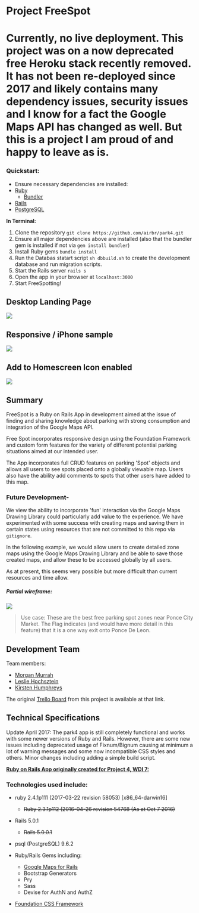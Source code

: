 # Project FreeSpot

# Currently, no live deployment. This project was on a now deprecated free Heroku stack recently removed. It has not been re-deployed since 2017 and likely contains many dependency issues, security issues and I know for a fact the Google Maps API has changed as well. But this is a project I am proud of and happy to leave as is.

### Quickstart:

* Ensure necessary dependencies are installed:
 * [Ruby](https://www.tutorialspoint.com/ruby-on-rails/rails-installation.htm)
    * [Bundler](https://bundler.io/)
 * [Rails](https://www.tutorialspoint.com/ruby-on-rails/rails-installation.htm)
 * [PostgreSQL](https://www.tutorialspoint.com/ruby-on-rails/rails-installation.htm)

**In Terminal:**

 1. Clone the repository `git clone https://github.com/airbr/park4.git`
 2. Ensure all major dependencies above are installed (also that the bundler gem is installed if not via `gem install bundler`) 
 3. Install Ruby gems `bundle install`
 4. Run the Databas statart script `sh dbbuild.sh` to create the development database and run migration scripts.
 5. Start the Rails server `rails s`
 6. Open the app in your browser at `localhost:3000`
 7. Start FreeSpotting!

## Desktop Landing Page
![](http://i.imgur.com/qddjLad.png)

## Responsive / iPhone sample
![](http://i.imgur.com/MlloCuV.png?1)

## Add to Homescreen Icon enabled

![](http://i.imgur.com/ImuJ32S.png)
<!--![](http://i.imgur.com/tFy2wo4.png)
-->
## Summary

FreeSpot is a Ruby on Rails App in development aimed at the issue of finding and sharing knowledge about parking with strong consumption and integration of the Google Maps API. 

Free Spot incorporates responsive design using the Foundation Framework and custom form features for the variety of different potential parking situations aimed at our intended user.

The App incorporates full CRUD features on parking 'Spot' objects and allows all users to see spots placed onto a globally viewable map. Users also have the ability add comments to spots that other users have added to this map.

### Future Development- 

We view the ability to incorporate 'fun' interaction via the Google Maps Drawing Library could particularly add value to the experience. We have experimented with some success with creating maps and saving them in certain states using resources that are not committed to this repo via `gitignore`.

In the following example, we would allow users to create detailed zone maps using the Google Maps Drawing Library and be able to save those created maps, and allow these to be accessed globally by all users.

As at present, this seems very possible but more difficult than current resources and time allow.

##### Partial wireframe:
![](example-drawinglibrary-UI.png)
>Use case: These are the best free parking spot zones near Ponce City Market. The Flag indicates (and would have more detail in this feature) that it is a one way exit onto Ponce De Leon. 


## Development Team

Team members:

* [Morgan Murrah](https://github.com/airbr)
* [Leslie Hochsztein](https://github.com/lhochsz)
* [Kirsten Humphreys](https://github.com/kirstenhumphreys)

The original [Trello Board](https://trello.com/b/O3ZXyAv8/project4-railsapi) from this project is available at that link.


## Technical Specifications

Update April 2017: The park4 app is still completely functional and works with some newer versions of Ruby and Rails. However, there are some new issues including deprecated usage of Fixnum/Bignum causing at minimum a lot of warning messages and some now incompatible CSS styles and others. Minor changes including adding a simple build script.

[**Ruby on Rails App originally created for Project 4, WDI 7:**](https://github.com/ATL-WDI-Curriculum/projects/blob/master/project4.md)

### Technologies used include:

* ruby 2.4.1p111 (2017-03-22 revision 58053) [x86_64-darwin16]
    * ~~Ruby 2.3.1p112 (2016-04-26 revision 54768 (As at Oct 7 2016)~~
* Rails 5.0.1
    * ~~Rails 5.0.0.1~~
* psql (PostgreSQL) 9.6.2


* Ruby/Rails Gems including:
	* [Google Maps for Rails](https://github.com/apneadiving/Google-Maps-for-Rails)
	* Bootstrap Generators
	* Pry
	* Sass
  * Devise for AuthN and AuthZ

* [Foundation CSS Framework](http://foundation.zurb.com/)
